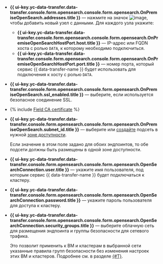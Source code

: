 * **{{ ui-key.yc-data-transfer.data-transfer.console.form.opensearch.console.form.opensearch.OnPremiseOpenSearch.addresses.title }}** — нажмите на значок ![image](../../../../_assets/console-icons/plus.svg), чтобы добавить новый узел с данными. Для каждого узла укажите:

  * **{{ ui-key.yc-data-transfer.data-transfer.console.form.opensearch.console.form.opensearch.OnPremiseOpenSearchHostPort.host.title }}** — IP-адрес или FQDN хоста с ролью `DATA`, к которому необходимо подключиться.
  * **{{ ui-key.yc-data-transfer.data-transfer.console.form.opensearch.console.form.opensearch.OnPremiseOpenSearchHostPort.port.title }}** — номер порта, который сервис {{ data-transfer-name }} будет использовать для подключения к хосту с ролью `DATA`.

* **{{ ui-key.yc-data-transfer.data-transfer.console.form.opensearch.console.form.opensearch.OnPremiseOpenSearch.ssl_enabled.title }}** — выберите, если используется безопасное соединение SSL.

* {% include [Field CA certificate](../../fields/opensearch/ui/ca-certificate.md) %}
* 
  **{{ ui-key.yc-data-transfer.data-transfer.console.form.opensearch.console.form.opensearch.OnPremiseOpenSearch.subnet_id.title }}** — выберите или [создайте](../../../../vpc/operations/subnet-create.md) подсеть в нужной [зоне доступности](../../../../overview/concepts/geo-scope.md).


  Если значение в этом поле задано для обоих эндпоинтов, то обе подсети должны быть размещены в одной зоне доступности.

* **{{ ui-key.yc-data-transfer.data-transfer.console.form.opensearch.console.form.opensearch.OpenSearchConnection.user.title }}** — укажите имя пользователя, под которым сервис {{ data-transfer-name }} будет подключаться к кластеру.

* **{{ ui-key.yc-data-transfer.data-transfer.console.form.opensearch.console.form.opensearch.OpenSearchConnection.password.title }}** — укажите пароль пользователя для доступа к кластеру.

* **{{ ui-key.yc-data-transfer.data-transfer.console.form.opensearch.console.form.opensearch.OpenSearchConnection.security_groups.title }}** — выберите облачную сеть для размещения эндпоинта и группы безопасности для сетевого трафика.

  Это позволит применить к ВМ и кластерам в выбранной сети указанные правила групп безопасности без изменения настроек этих ВМ и кластеров. Подробнее см. в разделе [{#T}](../../../../data-transfer/concepts/network.md).
